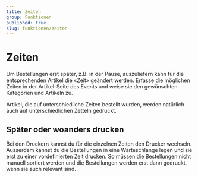 ```yaml
---
title: Zeiten
group: Funktionen
published: true
slug: funktionen/zeiten
---
```


# Zeiten

Um Bestellungen erst später, z.B. in der Pause, auszuliefern kann für die
entsprechenden Artikel die «Zeit» geändert werden. Erfasse die möglichen Zeiten
in der Artikel-Seite des Events und weise sie den gewünschten Kategorien und
Artikeln zu.

Artikel, die auf unterschiedliche Zeiten bestellt wurden, werden natürlich auch
auf unterschiedlichen Zetteln gedruckt.

## Später oder woanders drucken

Bei den Druckern kannst du für die einzelnen Zeiten den Drucker wechseln.
Ausserdem kannst du die Bestellungen in eine Warteschlange legen und sie erst zu
einer vordefinierten Zeit drucken. So müssen die Bestellungen nicht manuell
sortiert werden und die Bestellungen werden erst dann gedruckt, wenn sie auch
relevant sind.

